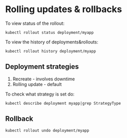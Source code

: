 # Rolling updates & rollbacks

To view status of the rollout:
```
kubectl rollout status deployment/myapp
```

To view the history of deployments&rollouts:
```
kubectl rollout history deployment/myapp
```

## Deployment strategies
1. Recreate - involves downtime
2. Rolling update - default

To check what strategy is set do:
```
kubectl describe deployment myapp|grep StrategyType
```

## Rollback
```
kubectl rollout undo deployment/myapp
```